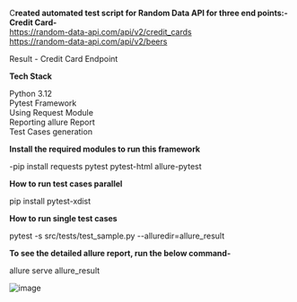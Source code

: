 

C**reated automated test script for Random Data API for three end points:-**</br>
**Credit Card-** </br>https://random-data-api.com/api/v2/credit_cards</br>
https://random-data-api.com/api/v2/beers</br>


Result - Credit Card Endpoint

**Tech Stack**

Python 3.12</br>
Pytest Framework</br>
Using Request Module</br>
Reporting allure Report</br>
Test Cases generation</br>

**Install the required modules to run this framework**

-pip install requests pytest pytest-html allure-pytest

**How to run test cases parallel**

pip install pytest-xdist

**How to run single test cases**

pytest -s src/tests/test_sample.py --alluredir=allure_result

**To see the detailed allure report, run the below command-**

allure serve allure_result

![image](https://github.com/user-attachments/assets/7e6e236e-58de-4389-bc14-03792a3aa702)


